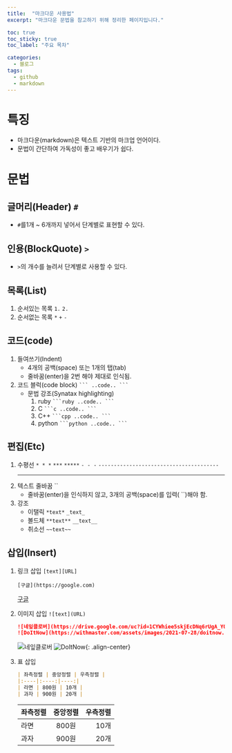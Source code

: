 ```yaml
---
title:  "마크다운 사용법"
excerpt: "마크다운 문법을 참고하기 위해 정리한 페이지입니다."

toc: true
toc_sticky: true
toc_label: "주요 목차"

categories:
  - 블로그
tags:
  - github  
  - markdown
---
```


# 특징

- 마크다운(markdown)은 텍스트 기반의 마크업 언어이다.
- 문법이 간단하여 가독성이 좋고 배우기가 쉽다.

# 문법

## 글머리(Header) `#`

- `#`를1개 ~ 6개까지 넣어서 단계별로 표현할 수 있다.

## 인용(BlockQuote) `>`

- `>`의 개수를 늘려서 단계별로 사용할 수 있다.

## 목록(List)

1. 순서있는 목록 `1.` `2.`
2. 순서없는 목록 `*` `+` `-`

## 코드(code)

1. 들여쓰기(Indent)     `  ` 
    - 4개의 공백(space) 또는 1개의 탭(tab)
    - 줄바꿈(enter)을 2번 해야 제대로 인식됨.
2. 코드 블럭(code block) ` ``` ..code.. ``` `
    - 문법 강조(Synatax highlighting)
        1. ruby ` ```ruby ..code.. ``` `
        2. C ` ```c ..code.. ``` `
        3. C++ ` ```cpp ..code.. ``` `
        4. python ` ```python ..code.. ``` `

## 편집(Etc)

1. 수평선 `* * *` `***` `*****` `- - -` `---------------------------------------`
   ***
3. 텍스트 줄바꿈   ``
    - 줄바꿈(enter)을 인식하지 않고, 3개의 공백(space)를 입력(  ``)해야 함.
4. 강조
    - 이탤릭 ```*text*``` ```_text_```     
    - 볼드체 ```**text**``` ```__text__```
    - 취소선 ```~~text~~```

## 삽입(Insert)

1. 링크 삽입 `[text][URL]`

    ```
    [구글](https://google.com)    
    ```
    [구글](https://google.com)    

2. 이미지 삽입 `![text](URL)`

    ```markdown
    ![네잎클로버](https://drive.google.com/uc?id=1CYWhiee5skjEcDNq6rUgA_Y0c2u1iAds)
    ![DoItNow](https://withmaster.com/assets/images/2021-07-28/doitnow.png "두잇놔"){: .align-center}
    ```
    ![네잎클로버](https://drive.google.com/uc?id=1CYWhiee5skjEcDNq6rUgA_Y0c2u1iAds)
    ![DoItNow](https://withmaster.com/assets/images/2021-07-28/doitnow.png "두잇놔"){: .align-center}

3. 표 삽입

    ```markdown
    | 좌측정렬 | 중앙정렬 | 우측정렬 |
    |:----|:----:|----:|
    | 라면 | 800원 | 10개 |
    | 과자 | 900원 | 20개 |
    ```
    | 좌측정렬 | 중앙정렬 | 우측정렬 |
    |:----|:----:|----:|
    | 라면 | 800원 | 10개 |
    | 과자 | 900원 | 20개 |